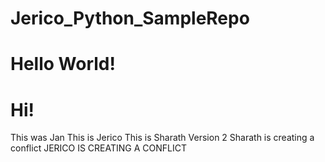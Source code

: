 # Jerico_Python_SampleRepo

# Hello World!
# Hi!

This was Jan
This is Jerico
This is Sharath
Version 2
Sharath is creating a conflict
JERICO IS CREATING A CONFLICT
